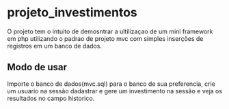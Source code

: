 # projeto_investimentos
<p>O projeto tem o intuito de demosntrar  a ultilizaçao de um mini framework em php utilizando o padrao de projeto mvc com  simples inserções de registros em um banco de dados.</p>

<h2><b>Modo de usar </b></h2>
<p>Importe o banco de dados(mvc.sql) para o banco de sua preferencia, crie um usuario na sessão dadastrar e gere um investimento na sessão e veja os resultados no campo historico.</p>
